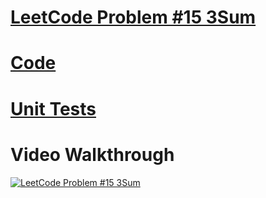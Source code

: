 # [LeetCode Problem #15 3Sum](https://leetcode.com/problems/3sum/)

# [Code](three_sum.py)

# [Unit Tests](three_sum_test.py)


# Video Walkthrough

[![LeetCode Problem #15 3Sum](https://img.youtube.com/vi/31BPgZ4AOqM/0.jpg)](https://www.youtube.com/watch?v=31BPgZ4AOqM)

